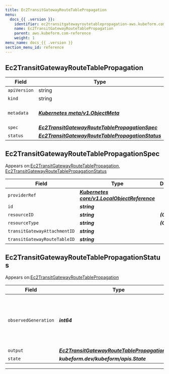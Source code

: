 ```yaml
---
title: Ec2TransitGatewayRouteTablePropagation
menu:
  docs_{{ .version }}:
    identifier: ec2transitgatewayroutetablepropagation-aws.kubeform.com
    name: Ec2TransitGatewayRouteTablePropagation
    parent: aws.kubeform.com-reference
    weight: 1
menu_name: docs_{{ .version }}
section_menu_id: reference
---
```


## Ec2TransitGatewayRouteTablePropagation
| Field | Type | Description |
| ------ | ----- | ----------- |
| `apiVersion` | string | `aws.kubeform.com/v1alpha1` |
|    `kind` | string | `Ec2TransitGatewayRouteTablePropagation` |
| `metadata` | ***[Kubernetes meta/v1.ObjectMeta](https://kubernetes.io/docs/reference/generated/kubernetes-api/v1.13/#objectmeta-v1-meta)***|Refer to the Kubernetes API documentation for the fields of the `metadata` field.|
| `spec` | ***[Ec2TransitGatewayRouteTablePropagationSpec](#ec2transitgatewayroutetablepropagationspec)***||
| `status` | ***[Ec2TransitGatewayRouteTablePropagationStatus](#ec2transitgatewayroutetablepropagationstatus)***||
## Ec2TransitGatewayRouteTablePropagationSpec

Appears on:[Ec2TransitGatewayRouteTablePropagation](#ec2transitgatewayroutetablepropagation), [Ec2TransitGatewayRouteTablePropagationStatus](#ec2transitgatewayroutetablepropagationstatus)

| Field | Type | Description |
| ------ | ----- | ----------- |
| `providerRef` | ***[Kubernetes core/v1.LocalObjectReference](https://kubernetes.io/docs/reference/generated/kubernetes-api/v1.13/#localobjectreference-v1-core)***||
| `id` | ***string***||
| `resourceID` | ***string***| ***(Optional)*** |
| `resourceType` | ***string***| ***(Optional)*** |
| `transitGatewayAttachmentID` | ***string***||
| `transitGatewayRouteTableID` | ***string***||
## Ec2TransitGatewayRouteTablePropagationStatus

Appears on:[Ec2TransitGatewayRouteTablePropagation](#ec2transitgatewayroutetablepropagation)

| Field | Type | Description |
| ------ | ----- | ----------- |
| `observedGeneration` | ***int64***| ***(Optional)*** Resource generation, which is updated on mutation by the API Server.|
| `output` | ***[Ec2TransitGatewayRouteTablePropagationSpec](#ec2transitgatewayroutetablepropagationspec)***| ***(Optional)*** |
| `state` | ***kubeform.dev/kubeform/apis.State***| ***(Optional)*** |
---

